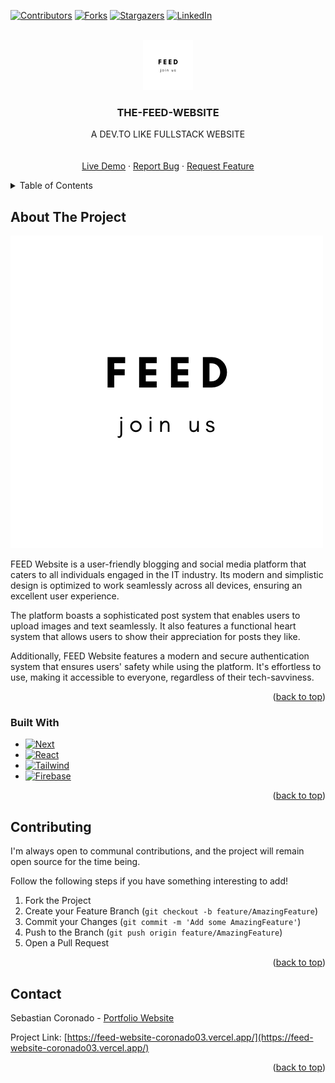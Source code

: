 <!-- Improved compatibility of back to top link: See: https://github.com/othneildrew/Best-README-Template/pull/73 -->
<a name="readme-top"></a>
<!--
*** Thanks for checking out the Best-README-Template. If you have a suggestion
*** that would make this better, please fork the repo and create a pull request
*** or simply open an issue with the tag "enhancement".
*** Don't forget to give the project a star!
*** Thanks again! Now go create something AMAZING! :D
-->



<!-- PROJECT SHIELDS -->
<!--
*** I'm using markdown "reference style" links for readability.
*** Reference links are enclosed in brackets [ ] instead of parentheses ( ).
*** See the bottom of this document for the declaration of the reference variables
*** for contributors-url, forks-url, etc. This is an optional, concise syntax you may use.
*** https://www.markdownguide.org/basic-syntax/#reference-style-links
-->
[![Contributors][contributors-shield]][contributors-url]
[![Forks][forks-shield]][forks-url]
[![Stargazers][stars-shield]][stars-url]
[![LinkedIn][linkedin-shield]][linkedin-url]



<!-- PROJECT LOGO -->
<br />
<div align="center">
  <a href="https://github.com/coronado03/FEED-WEBSITE">
    <img src="public/logo.png" alt="Logo" width="80" height="80">
  </a>

  <h3 align="center">THE-FEED-WEBSITE</h3>

  <p align="center">
    A DEV.TO LIKE FULLSTACK WEBSITE
    <br />
    <br />
    <br />
    <a href="https://feed-website-coronado03.vercel.app">Live Demo</a>
    ·
    <a href="https://github.com/coronado03/FEED-WEBSITE/issues">Report Bug</a>
    ·
    <a href="https://github.com/coronado03/FEED-WEBSITE/issues">Request Feature</a>
  </p>
</div>



<!-- TABLE OF CONTENTS -->
<details>
  <summary>Table of Contents</summary>
  <ol>
    <li>
      <a href="#about-the-project">About The Project</a>
      <ul>
        <li><a href="#built-with">Built With</a></li>
      </ul>
    </li>
    <li><a href="#contributing">Contributing</a></li>
    <li><a href="#contact">Contact</a></li>
  </ol>
</details>



<!-- ABOUT THE PROJECT -->
## About The Project

[![Product Name Screen Shot][product-screenshot]](https://feed-website-coronado03.vercel.app)

FEED Website is a user-friendly blogging and social media platform that caters to all individuals engaged in the IT industry. Its modern and simplistic design is optimized to work seamlessly across all devices, ensuring an excellent user experience.

The platform boasts a sophisticated post system that enables users to upload images and text seamlessly. It also features a functional heart system that allows users to show their appreciation for posts they like.

Additionally, FEED Website features a modern and secure authentication system that ensures users' safety while using the platform. It's effortless to use, making it accessible to everyone, regardless of their tech-savviness.


<p align="right">(<a href="#readme-top">back to top</a>)</p>



### Built With

* [![Next][Next.js]][Next-url]
* [![React][React.js]][React-url]
* [![Tailwind ][Tailwind]][Tailwind-url]
* [![Firebase ][Firebase]][Firebase-url]


<p align="right">(<a href="#readme-top">back to top</a>)</p>





<!-- CONTRIBUTING -->
## Contributing

I'm always open to communal contributions, and the project will remain open source for the time being.

Follow the following steps if you have something interesting to add!

1. Fork the Project
2. Create your Feature Branch (`git checkout -b feature/AmazingFeature`)
3. Commit your Changes (`git commit -m 'Add some AmazingFeature'`)
4. Push to the Branch (`git push origin feature/AmazingFeature`)
5. Open a Pull Request

<p align="right">(<a href="#readme-top">back to top</a>)</p>



<!-- CONTACT -->
## Contact

Sebastian Coronado - [Portfolio Website](https://sebastian-coronado-portfolio.netlify.app/)

Project Link: [https://feed-website-coronado03.vercel.app/](https://feed-website-coronado03.vercel.app/)

<p align="right">(<a href="#readme-top">back to top</a>)</p>






<!-- MARKDOWN LINKS & IMAGES -->
<!-- https://www.markdownguide.org/basic-syntax/#reference-style-links -->
[contributors-shield]: https://img.shields.io/github/contributors/coronado03/FEED-WEBSITE?color=44CC11&style=for-the-badge
[contributors-url]: https://github.com/coronado03/FEED-WEBSITE/network/members
[forks-shield]: https://img.shields.io/github/forks/coronado03/FEED-WEBSITE?style=for-the-badge
[forks-url]: https://github.com/coronado03/FEED-WEBSITE/network/members
[stars-shield]: https://img.shields.io/github/stars/coronado03/FEED-WEBSITE?color=DFB317&style=for-the-badge
[stars-url]: https://github.com/coronado03/FEED-WEBSITE/stargazers
[linkedin-shield]: https://img.shields.io/badge/-LinkedIn-black.svg?style=for-the-badge&logo=linkedin&colorB=555
[linkedin-url]: https://www.linkedin.com/in/sebasti%C3%A1n-coronado-003180217/
[product-screenshot]: public/logo.png
[Next.js]: https://img.shields.io/badge/next.js-000000?style=for-the-badge&logo=nextdotjs&logoColor=white
[Next-url]: https://nextjs.org/
[React.js]: https://img.shields.io/badge/React-20232A?style=for-the-badge&logo=react&logoColor=61DAFB
[React-url]: https://reactjs.org/
[Vue.js]: https://img.shields.io/badge/Vue.js-35495E?style=for-the-badge&logo=vuedotjs&logoColor=4FC08D
[Vue-url]: https://vuejs.org/
[Angular.io]: https://img.shields.io/badge/Angular-DD0031?style=for-the-badge&logo=angular&logoColor=white
[Angular-url]: https://angular.io/
[Svelte.dev]: https://img.shields.io/badge/Svelte-4A4A55?style=for-the-badge&logo=svelte&logoColor=FF3E00
[Svelte-url]: https://svelte.dev/
[Laravel.com]: https://img.shields.io/badge/Laravel-FF2D20?style=for-the-badge&logo=laravel&logoColor=white
[Laravel-url]: https://laravel.com
[Bootstrap.com]: https://img.shields.io/badge/Bootstrap-563D7C?style=for-the-badge&logo=bootstrap&logoColor=white
[Bootstrap-url]: https://getbootstrap.com
[JQuery.com]: https://img.shields.io/badge/jQuery-0769AD?style=for-the-badge&logo=jquery&logoColor=white
[JQuery-url]: https://jquery.com 
[Tailwind]: https://img.shields.io/badge/Tailwind_CSS-38B2AC?style=for-the-badge&logo=tailwind-css&logoColor=white
[Tailwind-url]: https://tailwindcss.com/
[Firebase]: https://img.shields.io/badge/Firebase-039BE5?style=for-the-badge&logo=Firebase&logoColor=white
[Firebase-url]: https://firebase.google.com/
